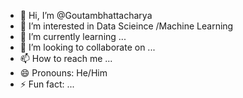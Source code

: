 - 👋 Hi, I’m @Goutambhattacharya
- 👀 I’m interested in Data Scieince /Machine Learning 
- 🌱 I’m currently learning ...
- 💞️ I’m looking to collaborate on ...
- 📫 How to reach me ...
- 😄 Pronouns: He/Him
- ⚡ Fun fact: ...

<!---
Goutambhattacharya/Goutambhattacharya is a ✨ special ✨ repository because its `README.md` (this file) appears on your GitHub profile.
You can click the Preview link to take a look at your changes.
--->
